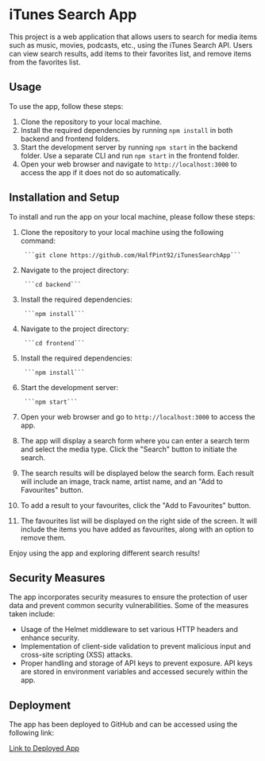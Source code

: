 # iTunes Search App

This project is a web application that allows users to search for media items such as music, movies, podcasts, etc., using the iTunes Search API.
Users can view search results, add items to their favorites list, and remove items from the favorites list.

## Usage

To use the app, follow these steps:

1. Clone the repository to your local machine.
2. Install the required dependencies by running `npm install` in both backend and frontend folders.
3. Start the development server by running `npm start` in the backend folder. Use a separate CLI and run `npm start` in the frontend folder.
4. Open your web browser and navigate to `http://localhost:3000` to access the app if it does not do so automatically.

## Installation and Setup

To install and run the app on your local machine, please follow these steps:

1. Clone the repository to your local machine using the following command:

        ```git clone https://github.com/HalfPint92/iTunesSearchApp```

2. Navigate to the project directory:

        ```cd backend```

3. Install the required dependencies:

        ```npm install```

4. Navigate to the project directory:

        ```cd frontend```

5. Install the required dependencies:

        ```npm install```

6. Start the development server:

        ```npm start```

7. Open your web browser and go to `http://localhost:3000` to access the app.

8. The app will display a search form where you can enter a search term and select the media type. Click the "Search" button to initiate the search.

9. The search results will be displayed below the search form. Each result will include an image, track name, artist name, and an "Add to Favourites" button.

10. To add a result to your favourites, click the "Add to Favourites" button.

11. The favourites list will be displayed on the right side of the screen. It will include the items you have added as favourites, along with an option to remove them.

Enjoy using the app and exploring different search results!


## Security Measures

The app incorporates security measures to ensure the protection of user data and prevent common security vulnerabilities. Some of the measures taken include:

- Usage of the Helmet middleware to set various HTTP headers and enhance security.
- Implementation of client-side validation to prevent malicious input and cross-site scripting (XSS) attacks.
- Proper handling and storage of API keys to prevent exposure. API keys are stored in environment variables and accessed securely within the app.

## Deployment

The app has been deployed to GitHub and can be accessed using the following link:

[Link to Deployed App](https://halfpint92.github.io/iTunesSearchApp/)
